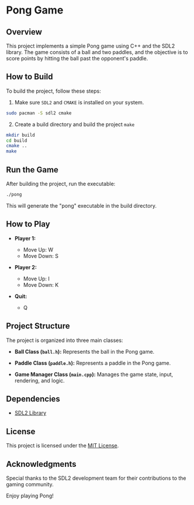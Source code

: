 # Pong Game

## Overview

This project implements a simple Pong game using C++ and the SDL2 library. The game consists of a ball and two paddles, and the objective is to score points by hitting the ball past the opponent's paddle.

## How to Build

To build the project, follow these steps:

1. Make sure `SDL2` and `CMAKE`  is installed on your system.

```bash
sudo pacman -S sdl2 cmake
```
2. Create a build directory and build the project `make`

```bash
mkdir build
cd build
cmake ..
make
```

## Run the Game

After building the project, run the executable:

```bash
./pong
```

This will generate the "pong" executable in the build directory.

## How to Play

- **Player 1:**
  - Move Up: W
  - Move Down: S

- **Player 2:**
  - Move Up: I
  - Move Down: K

- **Quit:**
  - Q

## Project Structure

The project is organized into three main classes:

- **Ball Class (`ball.h`):** Represents the ball in the Pong game.

- **Paddle Class (`paddle.h`):** Represents a paddle in the Pong game.

- **Game Manager Class (`main.cpp`):** Manages the game state, input, rendering, and logic.

## Dependencies

- [SDL2 Library](https://www.libsdl.org/)

## License

This project is licensed under the [MIT License](LICENSE).

## Acknowledgments

Special thanks to the SDL2 development team for their contributions to the gaming community.

Enjoy playing Pong!
